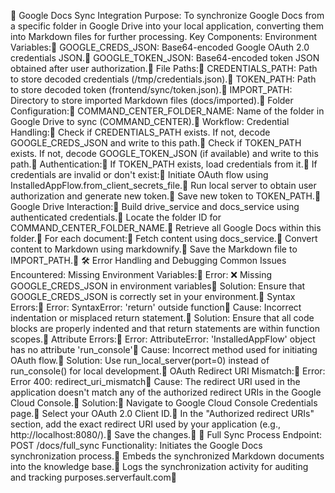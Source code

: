 🔧 Google Docs Sync Integration
Purpose: To synchronize Google Docs from a specific folder in Google Drive into your local application, converting them into Markdown files for further processing.
Key Components:
Environment Variables:
GOOGLE\_CREDS\_JSON: Base64-encoded Google OAuth 2.0 credentials JSON.
GOOGLE\_TOKEN\_JSON: Base64-encoded token JSON obtained after user authorization.
File Paths:
CREDENTIALS\_PATH: Path to store decoded credentials (/tmp/credentials.json).
TOKEN\_PATH: Path to store decoded token (frontend/sync/token.json).
IMPORT\_PATH: Directory to store imported Markdown files (docs/imported).
Folder Configuration:
COMMAND\_CENTER\_FOLDER\_NAME: Name of the folder in Google Drive to sync (COMMAND\_CENTER).
Workflow:
Credential Handling:
Check if CREDENTIALS\_PATH exists. If not, decode GOOGLE\_CREDS\_JSON and write to this path.
Check if TOKEN\_PATH exists. If not, decode GOOGLE\_TOKEN\_JSON (if available) and write to this path.
Authentication:
If TOKEN\_PATH exists, load credentials from it.
If credentials are invalid or don't exist:
Initiate OAuth flow using InstalledAppFlow.from\_client\_secrets\_file.
Run local server to obtain user authorization and generate new token.
Save new token to TOKEN\_PATH.
Google Drive Interaction:
Build drive\_service and docs\_service using authenticated credentials.
Locate the folder ID for COMMAND\_CENTER\_FOLDER\_NAME.
Retrieve all Google Docs within this folder.
For each document:
Fetch content using docs\_service.
Convert content to Markdown using markdownify.
Save the Markdown file to IMPORT\_PATH.
🛠️ Error Handling and Debugging
Common Issues Encountered:
Missing Environment Variables:
Error: ❌ Missing GOOGLE\_CREDS\_JSON in environment variables
Solution: Ensure that GOOGLE\_CREDS\_JSON is correctly set in your environment.
Syntax Errors:
Error: SyntaxError: 'return' outside function
Cause: Incorrect indentation or misplaced return statement.
Solution: Ensure that all code blocks are properly indented and that return statements are within function scopes.
Attribute Errors:
Error: AttributeError: 'InstalledAppFlow' object has no attribute 'run\_console'
Cause: Incorrect method used for initiating OAuth flow.
Solution: Use run\_local\_server(port=0) instead of run\_console() for local development.
OAuth Redirect URI Mismatch:
Error: Error 400: redirect\_uri\_mismatch
Cause: The redirect URI used in the application doesn't match any of the authorized redirect URIs in the Google Cloud Console.
Solution:
Navigate to Google Cloud Console Credentials page.
Select your OAuth 2.0 Client ID.
In the "Authorized redirect URIs" section, add the exact redirect URI used by your application (e.g., http://localhost:8080/).
Save the changes.
🔄 Full Sync Process
Endpoint: POST /docs/full\_sync
Functionality:
Initiates the Google Docs synchronization process.
Embeds the synchronized Markdown documents into the knowledge base.
Logs the synchronization activity for auditing and tracking purposes.serverfault.com